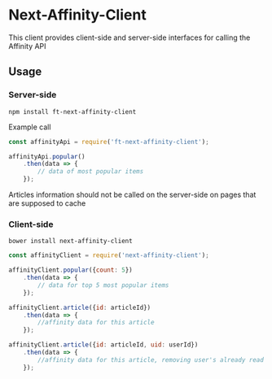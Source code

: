 # Next-Affinity-Client

This client provides client-side and server-side interfaces for calling the Affinity API

## Usage

### Server-side
`npm install ft-next-affinity-client`

Example call
```javascript
const affinityApi = require('ft-next-affinity-client');

affinityApi.popular()
	.then(data => {
		// data of most popular items
	});
```

Articles information should not be called on the server-side on pages that are supposed to cache

### Client-side
`bower install next-affinity-client`

```javascript
const affinityClient = require('next-affinity-client');

affinityClient.popular({count: 5})
	.then(data => {
		// data for top 5 most popular items
	});

affinityClient.article({id: articleId})
	.then(data => {
		//affinity data for this article
	});

affinityClient.article({id: articleId, uid: userId})
	.then(data => {
		//affinity data for this article, removing user's already read items
	});
```
